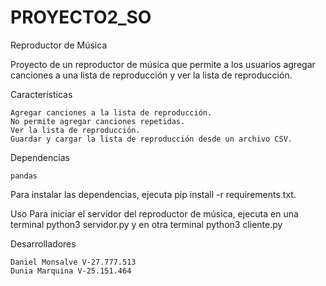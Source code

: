 # PROYECTO2_SO
Reproductor de Música

Proyecto de un reproductor de música que permite a los usuarios agregar canciones a una lista de reproducción y ver la lista de reproducción.

Características

    Agregar canciones a la lista de reproducción.
    No permite agregar canciones repetidas.
    Ver la lista de reproducción.
    Guardar y cargar la lista de reproducción desde un archivo CSV.

Dependencias

    pandas

Para instalar las dependencias, ejecuta pip install -r requirements.txt.

Uso
Para iniciar el servidor del reproductor de música, ejecuta en una terminal python3 servidor.py y en otra terminal python3 cliente.py

Desarrolladores 

    Daniel Monsalve V-27.777.513
    Dunia Marquina V-25.151.464
